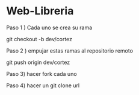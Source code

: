 # Web-Libreria
<p>Paso 1 ) Cada uno se crea su rama</p>
<p>git checkout -b dev/cortez </p>
<p>Paso 2 ) empujar estas ramas al repositorio remoto</p>
<p>git push origin dev/cortez </p>
<p>Paso 3) hacer fork cada uno</p>
<p>Paso 4) hacer un git clone url</p>
